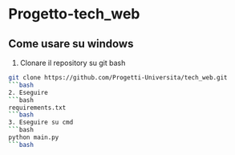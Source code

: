 # Progetto-tech_web
## Come usare su windows
1. Clonare il repository su git bash
```bash
git clone https://github.com/Progetti-Universita/tech_web.git
```bash
2. Eseguire
```bash
requirements.txt
```bash
3. Eseguire su cmd
```bash
python main.py
```bash

